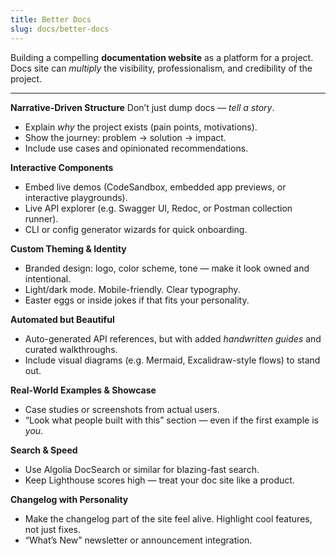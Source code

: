 ```yaml
---
title: Better Docs
slug: docs/better-docs
---
```


Building a compelling **documentation website** as a platform for a project. Docs site can *multiply* the visibility, professionalism, and credibility of the project. 

---

**Narrative-Driven Structure**
   Don’t just dump docs — *tell a story*.

   * Explain *why* the project exists (pain points, motivations).
   * Show the journey: problem → solution → impact.
   * Include use cases and opinionated recommendations.

**Interactive Components**

   * Embed live demos (CodeSandbox, embedded app previews, or interactive playgrounds).
   * Live API explorer (e.g. Swagger UI, Redoc, or Postman collection runner).
   * CLI or config generator wizards for quick onboarding.

**Custom Theming & Identity**

   * Branded design: logo, color scheme, tone — make it look owned and intentional.
   * Light/dark mode. Mobile-friendly. Clear typography.
   * Easter eggs or inside jokes if that fits your personality.

**Automated but Beautiful**

   * Auto-generated API references, but with added *handwritten guides* and curated walkthroughs.
   * Include visual diagrams (e.g. Mermaid, Excalidraw-style flows) to stand out.

**Real-World Examples & Showcase**

   * Case studies or screenshots from actual users.
   * “Look what people built with this” section — even if the first example is *you*.

**Search & Speed**

   * Use Algolia DocSearch or similar for blazing-fast search.
   * Keep Lighthouse scores high — treat your doc site like a product.

**Changelog with Personality**

   * Make the changelog part of the site feel alive. Highlight cool features, not just fixes.
   * “What’s New” newsletter or announcement integration.
